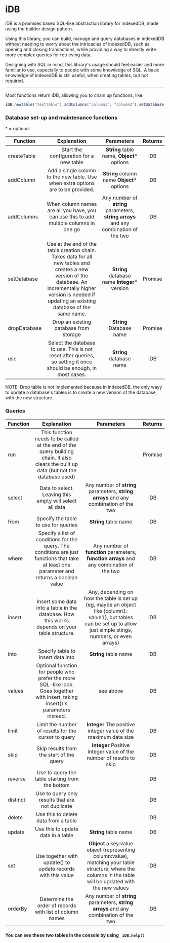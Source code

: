 # iDB

iDB is a promises based SQL-like abstraction library for indexedDB, made using the builder design pattern.

Using this library, you can build, manage and query databases in indexedDB without needing to worry about the intricacies of indexedDB, such as opening and closing transactions, while providing a way to directly write more complex queries for retrieving data. 

Designing with SQL in mind, this library's usage should feel easier and more familiar to use, especially to people with some knowledge of SQL. A basic knowledge of indexedDB is still useful, when creating tables, but not required.

---

Most functions return iDB, allowing you to chain up functions, like:
``` javascript
iDB.newTable("testTable").addColumns("column1", "column2").setDatabase("testDatabase")
```

### Database set-up and maintenance functions

\* = optional

| Function        | Explanation           | Parameters  | Returns |
| ------------- |:-------------:| :-----:|:-------: |
| createTable      | Start the configuration for a new table |**String** table name, **Object*** options  | iDB |
| addColumn      |   Add a single column to the new table. Use when extra options are to be provided.     | **String** column name **Object*** options  | iDB |
| addColumns | When column names are all you have, you can use this to add multiple columns in one go      | Any number of **string** parameters, **string arrays** and any combination of the two | iDB |
| setDatabase | Use at the end of the table creation chain. Takes data for all new tables and creates a new version of the database. An incrementally higher version is needed if updating an existing database of the same name.  | **String** database name **Integer*** version | Promise | 
|dropDatabase| Drop an existing database from storage |**String** Database name  | Promise |
| use | Select the database to use. This is not reset after queries, so setting it once should be enough, in most cases. | **String** database name | iDB |
NOTE: Drop table is not implemented because in indexedDB, the only wayy to update a database's tables is to create a new version of the database, with the new structure.

### Queries
| Function | Explanation | Parameters | Returns |
|-- |:--: |:--: |:--: |
| run | This function needs to be called at the end of the query building chain. It also clears the built up data (but not the database used) | | Promise |
| select | Data to select. Leaving this empty will select all data | Any number of **string** parameters, **string arrays** and any combination of the two | iDB |
| from | Specify the table to use for queries | **String** table name | iDB |
| where | Specify a list of conditions for the query. The conditions are just functions that take at least one parameter and returns a boolean value | Any number of **function** parameters, **function arrays** and any combination of the two | iDB |
| insert | Insert some data into a table in the database. How this works depends on your table structure. | Any, depending on how the table is set up (eg, maybe an object like {column1: value1}, but tables can be set up to allow just simple stings, numbers, or even arrays)  | iDB |
| into | Specify table to insert data into | **String** table name | iDB |
| values | Optional function for people who prefer the more SQL-like look. Goes together with insert, taking insert()'s parameters instead. | see above | iDB |
| limit | Limit the number of results for the cursor to query | **Integer** The positive integer value of the maximum data size | iDB |
| skip | Skip results from the start of the query | **Integer** Positive integer value of the number of results to skip | iDB |
| reverse | Use to query the table starting from the bottom | | iDB |
| distinct | Use to query only results that are not duplicate | | iDB |
| delete | Use this to delete data from a table | | iDB |
| update | Use this to update data in a table | **String** table name | iDB |
| set | Use together with update() to update records with this value | **Object** a key:value object (representing column:value), matching your table structure, where the columns in the table will be updated with the new values | iDB |
| orderBy | Determine the order of records with list of column names | Any number of **string** parameters, **string arrays** and any combination of the two | iDB |


#### You can see these two tables in the console by using ``` iDB.help()```